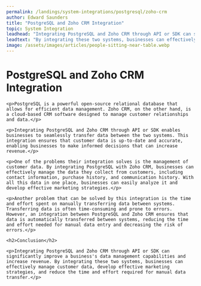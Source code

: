 ```yaml
---
permalink: /landings/system-integrations/postgresql/zoho-crm
author: Edward Saunders
title: "PostgreSQL and Zoho CRM Integration"
topic: System Integration
leadhead: "Integrating PostgreSQL and Zoho CRM through API or SDK can significantly improve a business's data management capabilities and increase revenue"
leadtext: "By integrating these two systems, businesses can effectively manage customer data, develop effective marketing strategies, and reduce the time and effort required for manual data transfer."
image: /assets/images/articles/people-sitting-near-table.webp
---
```

<div class="arttext">    <h1>PostgreSQL and Zoho CRM Integration</h1>
    
    <p>PostgreSQL is a powerful open-source relational database that allows for efficient data management. Zoho CRM, on the other hand, is a cloud-based CRM software designed to manage customer relationships and data.</p>
    
    <p>Integrating PostgreSQL and Zoho CRM through API or SDK enables businesses to seamlessly transfer data between the two systems. This integration ensures that customer data is up-to-date and accurate, enabling businesses to make informed decisions that can increase revenue.</p>
    
    <p>One of the problems their integration solves is the management of customer data. By integrating PostgreSQL with Zoho CRM, businesses can effectively manage the data they collect from customers, including contact information, purchase history, and communication history. With all this data in one place, businesses can easily analyze it and develop effective marketing strategies.</p>
    
    <p>Another problem that can be solved by this integration is the time and effort spent on manually transferring data between systems. Transferring data is often time-consuming and prone to errors. However, an integration between PostgreSQL and Zoho CRM ensures that data is automatically transferred between systems, reducing the time and effort needed for manual data entry and decreasing the risk of errors.</p>
    
    <h2>Conclusion</h2>
    
    <p>Integrating PostgreSQL and Zoho CRM through API or SDK can significantly improve a business's data management capabilities and increase revenue. By integrating these two systems, businesses can effectively manage customer data, develop effective marketing strategies, and reduce the time and effort required for manual data transfer.</p>
</div>